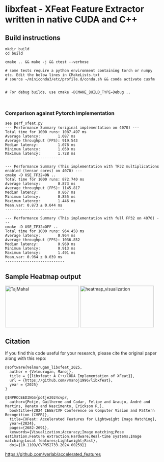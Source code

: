 # libxfeat - XFeat Feature Extractor written in native CUDA and C++


## Build instructions
```
mkdir build 
cd build

cmake .. && make -j && ctest --verbose

# some tests require a python environment containing torch or numpy etc. Edit the below lines in CMakeLists.txt
# source ~/miniconda3/etc/profile.d/conda.sh && conda activate cusfm


# For debug builds, use cmake -DCMAKE_BUILD_TYPE=Debug ..



```

### Comparison against Pytorch implementation

```
see perf_xfeat.py
--- Performance Summary (original implementation on 4070) ---
Total time for 1000 runs: 1087.497 ms
Average latency:        1.087 ms
Average throughput (FPS): 919.543
Median latency:         1.078 ms
Minimum latency:        1.050 ms
Maximum latency:        1.728 ms
---------------------------

--- Performance Summary (This implementation with TF32 multiplications enabled (tensor cores) on 4070) ---
cmake -D USE_TF32=ON ..
Total time for 1000 runs: 872.740 ms
Average latency:        0.873 ms
Average throughput (FPS): 1145.817
Median latency:         0.867 ms
Minimum latency:        0.855 ms
Maximum latency:        1.446 ms
Mean,var: 0.873 ± 0.044 ms
---------------------------

--- Performance Summary (This implementation with full FP32 on 4070) ---
cmake -D USE_TF32=OFF ..
Total time for 1000 runs: 964.458 ms
Average latency:        0.964 ms
Average throughput (FPS): 1036.852
Median latency:         0.960 ms
Minimum latency:        0.913 ms
Maximum latency:        1.491 ms
Mean,var: 0.964 ± 0.039 ms
---------------------------
```

## Sample Heatmap output
<img width="240" height="135" alt="TajMahal" src="https://github.com/user-attachments/assets/cab1eefc-83d2-42f5-a9a2-ccc6e1deb228" />
<img width="240" height="135" alt="heatmap_visualization" src="https://github.com/user-attachments/assets/b86fa963-2862-4543-8155-ffd9d4a2998f" />

## Citation
If you find this code useful for your research, please cite the original paper along with this repo:

```
@software{Velmurugan_libxfeat_2025,
  author = {Velmurugan, Manoj},
  title = {{libxfeat: A C++/CUDA Implementation of XFeat}},
  url = {https://github.com/vmanoj1996/libxfeat},
  year = {2025}
}
```

```
@INPROCEEDINGS{potje2024cvpr,
  author={Potje, Guilherme and Cadar, Felipe and Araujo, André and Martins, Renato and Nascimento, Erickson R.},
  booktitle={2024 IEEE/CVF Conference on Computer Vision and Pattern Recognition (CVPR)}, 
  title={XFeat: Accelerated Features for Lightweight Image Matching}, 
  year={2024},
  pages={2682-2691},
  keywords={Visualization;Accuracy;Image matching;Pose estimation;Feature extraction;Hardware;Real-time systems;Image matching;Local features;Lightweight;Fast},
  doi={10.1109/CVPR52733.2024.00259}}
```
https://github.com/verlab/accelerated_features


